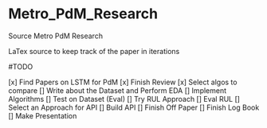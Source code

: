 # Metro_PdM_Research
Source Metro PdM Research

LaTex source to keep track of the paper in iterations

#TODO

[x] Find Papers on LSTM for PdM
[x] Finish Review
[x] Select algos to compare
[] Write about the Dataset and Perform EDA
[] Implement Algorithms
[] Test on Dataset (Eval)
[] Try RUL Approach
[] Eval RUL
[] Select an Approach for API
[] Build API
[] Finish Off Paper
[] Finish Log Book
[] Make Presentation